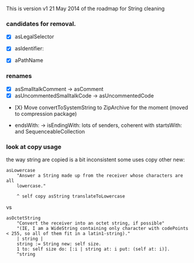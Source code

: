This is version v1 21 May 2014 of the roadmap for String cleaning

### candidates for removal.

* [X] asLegalSelector
* [X] asIdentifier:
* [X] aPathName


### renames

* [X] asSmalltalkComment -> asComment
* [X] asUncommentedSmalltalkCode -> asUncommentedCode
* [X} Move convertToSystemString to ZipArchive for the moment (moved to compression package)

* endsWith: -> isEndingWith:   lots of senders, coherent with startsWith: and SequenceableCollection



### look at copy usage

the way string are copied is a bit inconsistent some uses copy other new:


	asLowercase
		"Answer a String made up from the receiver whose characters are all 
		lowercase."
	
		^ self copy asString translateToLowercase
		
vs
	

	asOctetString
		"Convert the receiver into an octet string, if possible"
		"(IE, I am a WideString containing only character with codePoints < 255, so all of them fit in a latin1-string)."
		| string |
		string := String new: self size.
		1 to: self size do: [:i | string at: i put: (self at: i)].
		^string
